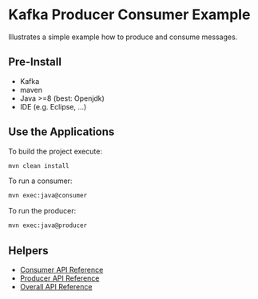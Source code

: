 # Kafka Producer Consumer Example

Illustrates a simple example how to produce and consume messages.

## Pre-Install

 * Kafka
 * maven
 * Java >=8 (best: Openjdk)
 * IDE (e.g. Eclipse, ...)

## Use the Applications

To build the project execute:

```bash
mvn clean install
```

To run a consumer:

```bash
mvn exec:java@consumer
```

To run the producer:

```bash
mvn exec:java@producer
```

## Helpers

 * [Consumer API Reference](https://kafka.apache.org/21/javadoc/org/apache/kafka/clients/consumer/KafkaConsumer.html)
 * [Producer API Reference](https://kafka.apache.org/21/javadoc/org/apache/kafka/clients/producer/KafkaProducer.html)
 * [Overall API Reference](https://kafka.apache.org/21/javadoc/)
 